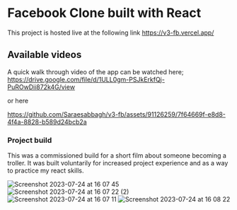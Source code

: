 
# Facebook Clone built with React

This project is hosted live at the following link https://v3-fb.vercel.app/

## Available videos

A quick walk through video of the app can be watched here;
https://drive.google.com/file/d/1ULL0gm-PSJkErkfQj-PuROwDii872k4G/view

or here


https://github.com/Saraesabbagh/v3-fb/assets/91126259/7f64669f-e8d8-4f4a-8828-b589d24bcb2a


### Project build

This was a commissioned build for a short film about someone becoming a troller. It was built voluntarily for increased project experience and as a way to practice my react skills. 


![Screenshot 2023-07-24 at 16 07 45](https://github.com/Saraesabbagh/v3-fb/assets/91126259/0fb54777-e310-42b9-a8e4-82bd249ee701)
![Screenshot 2023-07-24 at 16 07 22 (2)](https://github.com/Saraesabbagh/v3-fb/assets/91126259/4bc6b69a-6780-4f0c-91c6-dfb20f5b13c6)
![Screenshot 2023-07-24 at 16 07 11](https://github.com/Saraesabbagh/v3-fb/assets/91126259/d149f429-b68a-4345-b6b4-1dc1c6fd8349)
![Screenshot 2023-07-24 at 16 08 22](https://github.com/Saraesabbagh/v3-fb/assets/91126259/12042700-bce4-4d4b-814c-4c5a3d670875)
